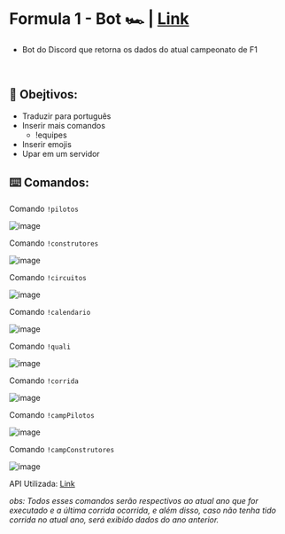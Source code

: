 # Formula 1 - Bot 🏎️ | [Link](https://discord.com/api/oauth2/authorize?client_id=973659730125914173&permissions=412317207552&scope=bot%20applications.commands)
* Bot do Discord que retorna os dados do atual campeonato de F1

<br>

<h2> 🎯 Obejtivos: </h2>

* Traduzir para português
* Inserir mais comandos
  - !equipes
* Inserir emojis
* Upar em um servidor 

<h2> ⌨️ Comandos: </h2>

Comando ```!pilotos```

![image](https://cdn.discordapp.com/attachments/973660650041638922/1005118594029469736/1.png)

Comando ```!construtores```

![image](https://cdn.discordapp.com/attachments/973660650041638922/1005118595476488223/5.png)

Comando ```!circuitos```

![image](https://cdn.discordapp.com/attachments/973660650041638922/1005118595820429413/6.png)

Comando ```!calendario```

![image](https://cdn.discordapp.com/attachments/973660650041638922/1005118594344034345/2.png)

Comando ```!quali```

![image](https://cdn.discordapp.com/attachments/973660650041638922/1005118594658598993/3.png)

Comando ```!corrida```

![image](https://cdn.discordapp.com/attachments/973660650041638922/1005118595107409960/4.png)

Comando ```!campPilotos```

![image](https://cdn.discordapp.com/attachments/973660650041638922/1005899710554460211/1.png)

Comando ```!campConstrutores```

![image](https://cdn.discordapp.com/attachments/973660650041638922/1005899710889992192/2.png)

API Utilizada: [Link](https://postman.com/maintenance-astronomer-29796265/workspace/f1-api/documentation/19328871-63c4a82c-ae84-4a24-a58b-bd8a408b1c4e)

_obs: Todos esses comandos serão respectivos ao atual ano que for executado e a última corrida ocorrida, e além disso, caso não tenha tido corrida no atual ano, será exibido dados do ano anterior._
